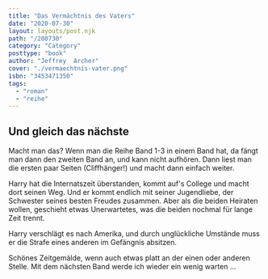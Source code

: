 ```yaml
---
title: "Das Vermächtnis des Vaters"
date: "2020-07-30"
layout: layouts/post.njk
path: "/200730"
category: "Category"
posttype: "book"
author: "Jeffrey  Archer"
cover: "./vermaechtnis-vater.png"
isbn: "3453471350"
tags:
  - "roman"
  - "reihe"
---
```

## Und gleich das nächste

Macht man das? Wenn man die Reihe Band 1-3 in einem Band hat, da fängt man dann den zweiten Band an, und kann nicht aufhören. Dann liest man die ersten paar Seiten (Cliffhänger!) und macht dann einfach weiter.

Harry hat die Internatszeit überstanden, kommt auf's College und macht dort seinen Weg. Und er kommt endlich mit seiner Jugendliebe, der Schwester seines besten Freudes zusammen. Aber als die beiden Heiraten wollen, geschieht etwas Unerwartetes, was die beiden nochmal für lange Zeit trennt.

Harry verschlägt es nach Amerika, und durch unglückliche Umstände muss er die Strafe eines anderen im Gefängnis absitzen.

Schönes Zeitgemälde, wenn auch etwas platt an der einen oder anderen Stelle. Mit dem nächsten Band werde ich wieder ein wenig warten ...
